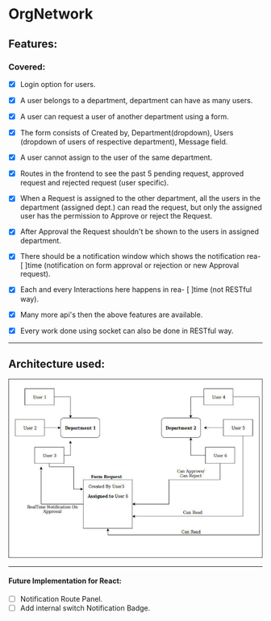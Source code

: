 # OrgNetwork

## Features:

   ### Covered:
   - [x] Login option for users.
   - [x] A user belongs to a department, department can have as many users.
   - [x] A user can request a user of another department using a form.
   - [x] The form consists of Created by, Department(dropdown), Users (dropdown of users of
            respective department), Message field.
   - [x] A user cannot assign to the user of the same department.
   - [x] Routes in the frontend to see the past 5 pending request, approved request and
            rejected request (user specific).
   - [x] When a Request is assigned to the other department, all the users in the department (assigned
            dept.) can read the request, but only the assigned user has the permission to Approve or reject
            the Request.
   - [x] After Approval the Request shouldn't be shown to the users in assigned department.
   - [x] There should be a notification window which shows the notification rea- [ ]time (notification on
            form approval or rejection or new Approval request).
   - [x] Each and every Interactions here happens in rea- [ ]time (not RESTful way).
   - [x] Many more api's then the above features are available.
   - [x] Every work done using socket can also be done in RESTful way.
   
  
  ___
  
  ## Architecture used:
  <img src="./Architecture.png" />
  
  
  
  ***
   
   #### Future Implementation for React:
   - [ ] Notification Route Panel.
   - [ ] Add internal switch Notification Badge.
